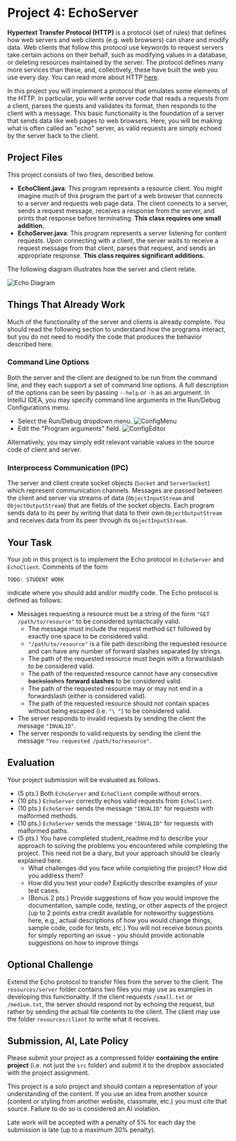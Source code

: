 # Project 4: EchoServer

**Hypertext Transfer Protocol (HTTP)** is a protocol (set of rules) that defines how web servers and web clients (e.g. web browsers) can share and modify data. Web clients that follow this protocol use keywords to request servers take certain actions on their behalf, such as modifying values in a database, or deleting resources maintained by the server. The protocol defines many more services than these, and, collectively, these have built the web you use every day. You can read more about HTTP [here](https://developer.mozilla.org/en-US/docs/Web/HTTP). 

In this project you will implement a protocol that emulates some elements of the HTTP. In particular, you will write server code that reads a requests from a client, parses the quests and validates its format, then responds to the client with a message. This basic functionality is the foundation of a server that sends data like web pages to web browsers. Here, you will be making what is often called an "echo" server, as valid requests are simply echoed by the server back to the client. 

## Project Files
This project consists of two files, described below. 
- **EchoClient.java**: This program represents a resource client. You might imagine much of this program the part of a web browser that connects to a server and requests web page data. The client connects to a server, sends a request message, receives a response from the server, and prints that response before terminating. **This class requires one small addition.** 
- **EchoServer.java**: This program represents a server listening for content requests. Upon connecting with a client, the server waits to receive a request message from that client, parses that request, and sends an appropriate response. **This class requires significant additions.** 

The following diagram illustrates how the server and client relate. 

![Echo Diagram](resources/EchoDiagram.png) 

## Things That Already Work
Much of the functionality of the server and clients is already complete. You should read the following section to understand how the programs interact, but you do not need to modify the code that produces the behavior described here.  

### Command Line Options
Both the server and the client are designed to be run from the command line, and they each support a set of command line options. A full description of the options can be seen by passing `--help` or `-h` as an argument. In IntelliJ IDEA, you may specify command line arguments in the Run/Debug Configurations menu.  

- Select the Run/Debug dropdown menu. 
![ConfigMenu](resources/ConfigMenu.png) 
- Edit the "Program arguments" field. 
![ConfigEditor](resources/ConfigEditor.png) 

Alternatively, you may simply edit relevant variable values in the source code of client and server.  

### Interprocess Communication (IPC) 
The server and client create socket objects (`Socket` and `ServerSocket`) which represent communication channels. Messages are passed between the client and server via streams of data (`ObjectInputStream` and `ObjectOutputStream`) that are fields of the socket objects. Each program sends data to its peer by writing that data to their own `ObjectOutputStream` and receives data from its peer through its `ObjectInputStream`. 

## Your Task
Your job in this project is to implement the Echo protocol in `EchoServer` and `EchoClient`. Comments of the form 

    TODO: STUDENT WORK 

indicate where you should add and/or modify code. The Echo protocol is defined as follows: 
- Messages requesting a resource must be a string of the form `"GET /path/to/resource"` to be considered syntactically valid.
    - The message must include the request method `GET` followed by exactly one space to be considered valid. 
    - `"/path/to/resource"` is a file path describing the requested resource and can have any number of forward slashes separated by strings. 
    - The path of the requested resource must begin with a forwardslash to be considered valid. 
    - The path of the requested resource cannot have any consecutive ~~backslashes~~ **forward slashes** to be considered valid. 
    - The path of the requested resource may or may not end in a forwardslash (either is considered valid). 
    - The path of the requested resource should not contain spaces without being escaped (i.e. `"\ "`) to be considered valid.
- The server responds to invalid requests by sending the client the message `"INVALID"`. 
- The server responds to valid requests by sending the client the message `"You requested /path/to/resource"`.   
 
## Evaluation
Your project submission will be evaluated as follows. 
- (5 pts.) Both `EchoServer` and `EchoClient` compile without errors. 
- (10 pts.) `EchoServer` correctly echos valid requests from `EchoClient`. 
- (10 pts.) `EchoServer` sends the message `"INVALID"` for requests with malformed methods. 
- (10 pts.) `EchoServer` sends the message `"INVALID"` for requests with malformed paths.
- (5 pts.) You have completed student_readme.md to describe your approach to solving the problems you encountered while completing the project. This need not be a diary, but your approach should be clearly explained here.
    - What challenges did you face while completing the project? How did you address them?  
    - How did you test your code? Explicitly describe examples of your test cases. 
    - (Bonus 2 pts.) Provide suggestions of how you would improve the documentation, sample code, testing, or other aspects of the project (up to 2 points extra credit available for noteworthy suggestions here, e.g., actual descriptions of how you would change things, sample code, code for tests, etc.) You will not receive bonus points for simply reporting an issue - you should provide actionable suggestions on how to improve things   
    
## Optional Challenge
Extend the Echo protocol to transfer files from the server to the client. The `resources/server` folder contains two files you may use as examples in developing this functionality. If the client requests `/small.txt` or `/medium.txt`, the server should respond not by echoing the request, but rather by sending the actual file contents to the client. The client may use the folder `resources/client` to write what it receives.     

## Submission, AI, Late Policy
Please submit your project as a compressed folder __containing the entire project__ (i.e. not just the `src` folder) and submit it to the dropbox associated with the project assignment.  

This project is a solo project and should contain a representation of your understanding of the content. If you use an idea from another source (content or styling from another website, classmate, etc.) you must cite that source. Failure to do so is considered an AI violation. 

Late work will be accepted with a penalty of 5% for each day the submission is late (up to a maximum 30% penalty). 
    

